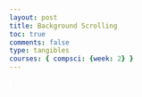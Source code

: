 ```yaml
---
layout: post
title: Background Scrolling
toc: true
comments: false
type: tangibles
courses: { compsci: {week: 2} }
---
```


<style>
        /* style for the canvas */
        #canvas {
            margin: 0;
            border: 2px solid white;
        }
</style>

<!-- Prepare canvas -->
<canvas id="canvas"></canvas>

<script>
// Prepare Canvas
const canvas = document.getElementById("canvas");
const ctx = canvas.getContext('2d');

// Prepare Window extents
const maxWidth = 1500 ;
const maxHeight = 750 ;

// Prepare Image
const backgroundImg = new Image();
backgroundImg.src = "/Game/images/Game/newBackground.jpg";

backgroundImg.onload = function () {
    const WIDTH = backgroundImg.width;
    const HEIGHT = backgroundImg.height;
    const ASPECT_RATIO = WIDTH / HEIGHT;

    // Set Dimensions to match the image width
    const canvasWidth = maxWidth;
    const canvasHeight = canvasWidth / ASPECT_RATIO;
    const canvasLeft = 0; // Start from the left edge
    const canvasTop = 0;

    // Set Style properties
    canvas.width = WIDTH / 2;
    canvas.height = HEIGHT;
    canvas.style.width = `${canvasWidth / 2}px`;
    canvas.style.height = `${canvasHeight}px`;

    canvas.style.position = 'relative';
    canvas.style.left = `${canvasLeft}px`;
    canvas.style.top = `${canvasTop}px`;
  
    var gameSpeed = 2;
    class Layer {
            constructor(image, speedRatio) {
            this.x = 0;
            this.y = 0;
            this.width = WIDTH;
            this.height = HEIGHT;
            this.image = image
            this.speedRatio = speedRatio
            this.speed = gameSpeed * this.speedRatio;
            this.frame = 0;
        }
        update() {
            this.x = (this.x - this.speed) % this.width;
        }
        draw() {
            ctx.drawImage(this.image, this.x, this.y);
            ctx.drawImage(this.image, this.x + this.width, this.y);
        }
    }

    var backgroundObj = new Layer(backgroundImg, 0.5)

    function background() {
        backgroundObj.update();
        backgroundObj.draw();
        requestAnimationFrame(background);
    }
    background();
};

</script>